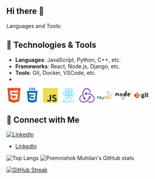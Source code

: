 ## Hi there 👋
Languages and Tools:


## 🔧 Technologies & Tools

- **Languages**: JavaScript, Python, C++, etc.
- **Frameworks**: React, Node.js, Django, etc.
- **Tools**: Git, Docker, VSCode, etc.
- 

<div>
  <img src="https://github.com/devicons/devicon/blob/master/icons/html5/html5-original.svg" title="HTML5" alt="HTML" width="40" height="40"/>&nbsp;
  <img src="https://github.com/devicons/devicon/blob/master/icons/css3/css3-plain-wordmark.svg"  title="CSS3" alt="CSS" width="40" height="40"/>&nbsp;
  <img src="https://github.com/devicons/devicon/blob/master/icons/javascript/javascript-original.svg" title="JavaScript" alt="JavaScript" width="40" height="40"/>&nbsp;
  <img src="https://github.com/devicons/devicon/blob/master/icons/react/react-original-wordmark.svg" title="React" alt="React" width="40" height="40"/>&nbsp; 
  <img src="https://github.com/devicons/devicon/blob/master/icons/redux/redux-original.svg" title="Redux" alt="Redux " width="40" height="40"/>&nbsp; 
  <img src="https://github.com/devicons/devicon/blob/master/icons/mysql/mysql-original-wordmark.svg" title="MySQL"  alt="MySQL" width="40" height="40"/>&nbsp;
  <img src="https://github.com/devicons/devicon/blob/master/icons/nodejs/nodejs-original-wordmark.svg" title="NodeJS" alt="NodeJS" width="40" height="40"/>&nbsp;
  <img src="https://github.com/devicons/devicon/blob/master/icons/git/git-original-wordmark.svg" title="Git" **alt="Git" width="40" height="40"/>
</div>

## 🔗 Connect with Me
[![LinkedIn](https://img.shields.io/badge/LinkedIn-0A66C2?style=flat&logo=linkedin&logoColor=white)]([https://www.linkedin.com/in/yourprofile/](https://www.linkedin.com/in/premnishok-muhilan-0668641a9/))
- [LinkedIn](https://www.linkedin.com/in/premnishok-muhilan-0668641a9/)

<!--[![Top Langs](https://github-readme-stats.vercel.app/api/top-langs/?username=Premnishok-Muhilan)](https://github.com/anuraghazra/github-readme-stats)
[![Top Langs](https://github-readme-stats.vercel.app/api/top-langs/?username=Premnishok-Muhilan&layout=compact&theme=vision-friendly-dark)](https://github.com/anuraghazra/github-readme-stats)-->
![Top Langs](https://github-readme-stats.vercel.app/api/top-langs/?username=Premnishok-Muhilan&layout=compact)
![Premnishok Muhilan's GitHub stats](https://github-readme-stats.vercel.app/api?username=Premnishok-Muhilan&show_icons=true&theme=graywhite)

[![GitHub Streak](http://github-readme-streak-stats.herokuapp.com?user=Premnishok-Muhilan&theme=graywhite&border_radius=10)](https://git.io/streak-stats)
<!--
**Premnishok-Muhilan/Premnishok-Muhilan** is a ✨ _special_ ✨ repository because its `README.md` (this file) appears on your GitHub profile.

Here are some ideas to get you started:

- 🔭 I’m currently working on ...
- 🌱 I’m currently learning ...
- 👯 I’m looking to collaborate on ...
- 🤔 I’m looking for help with ...
- 💬 Ask me about ...
- 📫 How to reach me: ...
- 😄 Pronouns: ...
- ⚡ Fun fact: ...
-->
